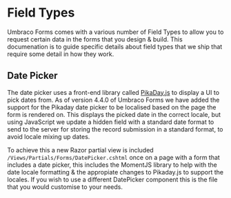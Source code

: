 # Field Types
Umbraco Forms comes with a various number of Field Types to allow you to request certain data in the forms that you design & build.
This documenation is to guide specific details about field types that we ship that require some detail in how they work.

## Date Picker
The date picker uses a front-end library called [PikaDay.js](https://github.com/dbushell/Pikaday) to display a UI to pick dates from.
As of version 4.4.0 of Umbraco Forms we have added the support for the Pikaday date picker to be localised based on the page the form is rendered on.
This displays the picked date in the correct locale, but using JavaScript we update a hidden field with a standard date format to send to the server for storing the record submission in a standard format, to avoid locale mixing up dates.

To achieve this a new Razor partial view is included `/Views/Partials/Forms/DatePicker.cshtml` once on a page with a form that includes a date picker, this includes the MomentJS library to help with the date locale formatting & the appropiate changes to Pikaday.js to support the locales.
If you wish to use a different DatePicker component this is the file that you would customise to your needs.